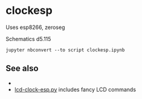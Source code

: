 # clockesp

Uses esp8266, zeroseg

Schematics d5.115




```
jupyter nbconvert --to script clockesp.ipynb 
```


## See also


* <li><a href="https://gist.github.com/blippy/ea7709597cae84c3bcde02d2bc18b1e5">lcd-clock-esp.py</a> includes fancy LCD commands</li>
